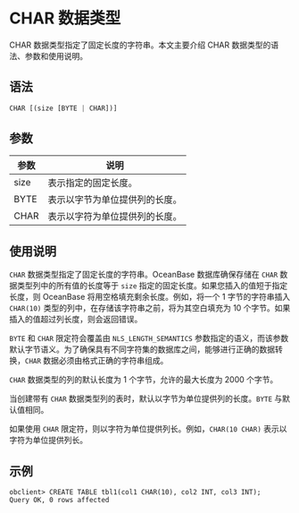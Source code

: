 CHAR 数据类型 
==============================

CHAR 数据类型指定了固定长度的字符串。本文主要介绍 CHAR 数据类型的语法、参数和使用说明。

语法 
--------------

```javascript
CHAR [(size [BYTE | CHAR])]
```



参数 
--------------



|  参数  |       说明        |
|------|-----------------|
| size | 表示指定的固定长度。      |
| BYTE | 表示以字节为单位提供列的长度。 |
| CHAR | 表示以字符为单位提供列的长度。 |



使用说明 
-------------------------

`CHAR` 数据类型指定了固定长度的字符串。OceanBase 数据库确保存储在 `CHAR` 数据类型列中的所有值的长度等于 `size` 指定的固定长度。如果您插入的值短于指定长度，则 OceanBase 将用空格填充剩余长度。例如，将一个 1 字节的字符串插入 `CHAR(10)` 类型的列中，在存储该字符串之前，将为其空白填充为 10 个字节。如果插入的值超过列长度，则会返回错误。

`BYTE` 和 `CHAR` 限定符会覆盖由 `NLS_LENGTH_SEMANTICS` 参数指定的语义，而该参数默认字节语义。为了确保具有不同字符集的数据库之间，能够进行正确的数据转换，`CHAR` 数据必须由格式正确的字符串组成。

`CHAR` 数据类型的列的默认长度为 1 个字节，允许的最大长度为 2000 个字节。

当创建带有 `CHAR` 数据类型列的表时，默认以字节为单位提供列的长度。`BYTE` 与默认值相同。

如果使用 `CHAR` 限定符，则以字符为单位提供列长。例如，`CHAR(10 CHAR)` 表示以字符为单位提供列长。

示例 
-----------------------

```unknow
obclient> CREATE TABLE tbl1(col1 CHAR(10), col2 INT, col3 INT);
Query OK, 0 rows affected
```



